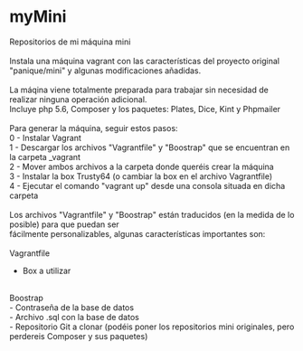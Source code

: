 # myMini
Repositorios de mi máquina mini<br/><br/>
Instala una máquina vagrant con las características del proyecto original "panique/mini" y algunas modificaciones añadidas.<br/><br/>
La máqina viene totalmente preparada para trabajar sin necesidad de realizar ninguna operación adicional.<br/>
Incluye php 5.6, Composer y los paquetes: Plates, Dice, Kint y Phpmailer<br/>
<br/>
Para generar la máquina, seguir estos pasos:<br/>
0 - Instalar Vagrant<br/>
1 - Descargar los archivos "Vagrantfile" y "Boostrap" que se encuentran en la carpeta _vagrant<br/>
2 - Mover ambos archivos a la carpeta donde queréis crear la máquina<br/>
3 - Instalar la box Trusty64 (o cambiar la box en el archivo Vagrantfile)<br/>
4 - Ejecutar el comando "vagrant up" desde una consola situada en dicha carpeta<br/>
<br/>
Los archivos "Vagrantfile" y "Boostrap" están traducidos (en la medida de lo posible) para que puedan ser<br/>
fácilmente personalizables, algunas características importantes son:<br/>
<br/>
Vagrantfile<br/>
  * Box a utilizar<br/>
<br/>
Boostrap<br/>
- Contraseña de la base de datos<br/>
- Archivo .sql con la base de datos<br/>
- Repositorio Git a clonar (podéis poner los repositorios mini originales, pero perdereis Composer y sus paquetes)<br/>

